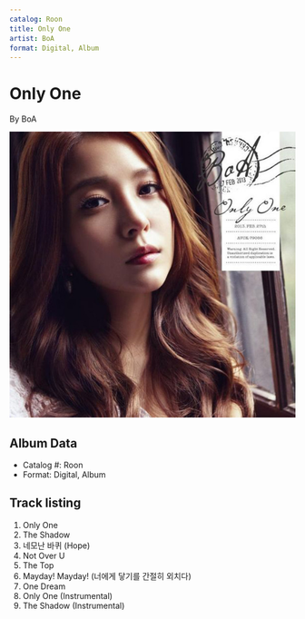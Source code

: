 ```yaml
---
catalog: Roon
title: Only One
artist: BoA
format: Digital, Album
---
```


# Only One

By BoA

![](../../assets/albumcovers/BoA-Only_One.png)

## Album Data

- Catalog #: Roon
- Format: Digital, Album


## Track listing


1. Only One
2. The Shadow
3. 네모난 바퀴 (Hope)
4. Not Over U
5. The Top
6. Mayday! Mayday! (너에게 닿기를 간절히 외치다)
7. One Dream
8. Only One (Instrumental)
9. The Shadow (Instrumental)

